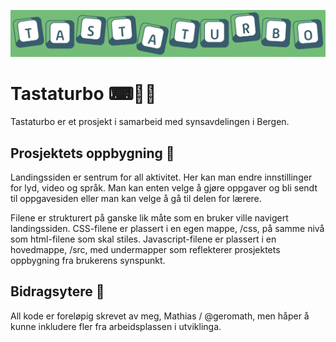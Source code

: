 ![Tastaturbo logo](/img/Tastaturbo-logotype-croppet.png)

# Tastaturbo ⌨🐱‍👤

Tastaturbo er et prosjekt i samarbeid med synsavdelingen i Bergen.

## Prosjektets oppbygning 📁

Landingssiden er sentrum for all aktivitet. Her kan man endre innstillinger for lyd, video og språk. Man kan enten velge å gjøre oppgaver og bli sendt til oppgavesiden eller man kan velge å gå til delen for lærere.

Filene er strukturert på ganske lik måte som en bruker ville navigert landingssiden. CSS-filene er plassert i en egen mappe, /css, på samme nivå som html-filene som skal stiles. Javascript-filene er plassert i en hovedmappe, /src, med undermapper som reflekterer prosjektets oppbygning fra brukerens synspunkt.

## Bidragsytere 👥

All kode er foreløpig skrevet av meg, Mathias / @geromath, men håper å kunne inkludere fler fra arbeidsplassen i utviklinga.
